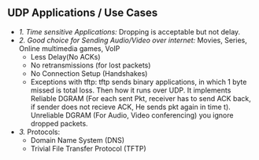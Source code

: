 ## UDP Applications / Use Cases
- *1. Time sensitive Applications:* Dropping is acceptable but not delay.
- *2. Good choice for Sending Audio/Video over internet:* Movies, Series, Online multimedia games, VoIP
  - Less Delay(No ACKs)
  - No retransmissions (for lost packets)
  - No Connection Setup (Handshakes)
  - Exceptions with tftp: tftp sends binary applications, in which 1 byte missed is total loss. Then how it runs over UDP. It implements Reliable DGRAM (For each sent Pkt, receiver has to send ACK back, if sender does not recieve ACK, He sends pkt again in time t). Unreliable DGRAM (For Audio, Video conferencing) you ignore dropped packets.
- *3.* Protocols:
  - Domain Name System (DNS)
  - Trivial File Transfer Protocol (TFTP)

